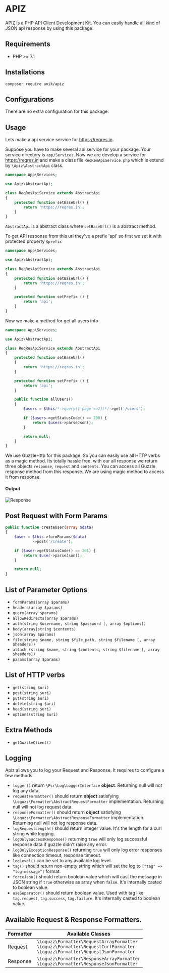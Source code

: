 # APIZ

APIZ is a PHP API Client Development Kit. You can easily handle all kind of JSON api response by using this package.

## Requirements

- PHP >= 7.1

## Installations

```shell
composer require anik/apiz
```

## Configurations

There are no extra configuration for this package.

## Usage

Lets make a api service service for https://reqres.in.

Suppose you have to make several api service for your package. Your service directory is
`app/Services`. Now we are develop a service for https://reqres.in and make a class file `ReqResApiService.php`
which is extend by `\Apiz\AbstractApi` class.

```php
namespace App\Services;

use Apiz\AbstractApi;

class ReqResApiService extends AbstractApi
{
    protected function setBaseUrl() {
        return 'https://reqres.in';
    }
}
```

`AbstractApi` is a abstract class where `setBaseUrl()` is a abstract method.

To get API response from this url they've a prefix 'api' so first we set it with protected property `$prefix`

```php
namespace App\Services;

use Apiz\AbstractApi;

class ReqResApiService extends AbstractApi
{
    protected function setBaseUrl() {
        return 'https://reqres.in';
    }

    protected function setPrefix () {
        return 'api';
    }
}
```

Now we make a method for get all users info

```php
namespace App\Services;

use Apiz\AbstractApi;

class ReqResApiService extends AbstractApi
{
    protected function setBaseUrl()
    {
        return 'https://reqres.in';
    }

    protected function setPrefix () {
        return 'api';
    }

    public function allUsers()
    {
        $users = $this/*->query(['page'=>2])*/->get('/users');

        if ($users->getStatusCode() == 200) {
            return $users->parseJson();
        }

        return null;
    }
}
```

We use GuzzleHttp for this package. So you can easily use all HTTP verbs
 as a magic method. Its totally hassle free. with our all response we return three objects `response`, `request` and `contents`.
 You can access all Guzzle response method from this response. We are using magic method to access it from response.

#### Output

![Response](http://imgur.com/IgI0vKb.png?1 "Response")

## Post Request with Form Params


```php
public function createUser(array $data)
{
    $user = $this->formParams($data)
            ->post('/create');

    if ($user->getStatusCode() == 201) {
        return $user->parseJson();
    }

    return null;
}
```

## List of Parameter Options

- `formParams(array $params)`
- `headers(array $params)`
- `query(array $params)`
- `allowRedirects(array $params)`
- `auth(string $username, string $password [, array $options])`
- `body(array|string $contents)`
- `json(array $params)`
- `file(string $name, string $file_path, string $filename [, array $headers])`
- `attach (string $name, string $contents, string $filename [, array $headers])`
- `params(array $params)`

## List of HTTP verbs

- `get(string $uri)`
- `post(string $uri)`
- `put(string $uri)`
- `delete(string $uri)`
- `head(string $uri)`
- `options(string $uri)`

## Extra Methods

- `getGuzzleClient()`
## Logging

Apiz allows you to log your Request and Response. It requires to configure a few methods.

- `logger()` return `\Psr\Log\LoggerInterface` **object**. Returning null will not log any data. 
- `requestFormatter()` should return **object** satisfying `\Loguzz\Formatter\AbstractRequestFormatter` implementation. Returning null will not log request data. 
- `responseFormatter()` should return **object** satisfying `\Loguzz\Formatter\AbstractResponseFormatter` implementation. Returning null will not log response data. 
- `logRequestLength()` should return integer value. It's the length for a curl string while logging.
- `logOnlySuccessResponse()` returning `true` will only log successful response data if guzzle didn't raise any error.
- `logOnlyExceptionResponse()` returning `true`  will only log error responses like connection timeout, response timeout.
- `logLevel()` can be set to any available log level.
- `tag()` should return non-empty string which will set the log to `["tag" => "log-message"]` format.
- `forceJson()` should return boolean value which will cast the message in JSON string if `true` otherwise as array when `false`. It's internally casted to boolean value.
- `useSeparator()` should return boolean value. Used with tag like `tag.request`, `tag.success`, `tag.failure`. It's internally casted to boolean value.

## Available Request & Response Formatters.

| Formatter | Available Classes |
| ----------- | ----------- |
| Request | `\Loguzz\Formatter\RequestArrayFormatter` <br> `\Loguzz\Formatter\RequestCurlFormatter` <br> `\Loguzz\Formatter\RequestJsonFormatter`|
| Response | `\Loguzz\Formatter\ResponseArrayFormatter` <br> `\Loguzz\Formatter\ResponseJsonFormatter` |


